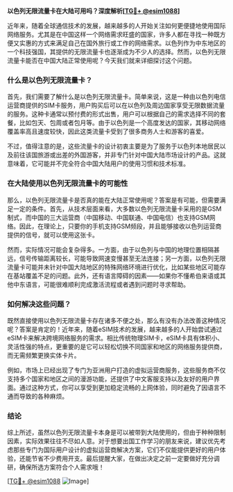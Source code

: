 **以色列无限流量卡在大陆可用吗？深度解析[[TG💪+ @esim1088](https://t.me/s/esim1088)]**

近年来，随着全球通信技术的发展，越来越多的人开始关注如何更便捷地使用国际网络服务。尤其是在中国这样一个网络需求旺盛的国家，许多人都在寻找一种既方便又实惠的方式来满足自己在国外旅行或工作的网络需求。以色列作为中东地区的一个科技强国，其提供的无限流量卡也逐渐成为不少人的选择。然而，以色列无限流量卡能否在中国大陆正常使用呢？今天我们就来详细探讨这个问题。

### 什么是以色列无限流量卡？

首先，我们需要了解什么是以色列无限流量卡。简单来说，这是一种由以色列电信运营商提供的SIM卡服务，用户购买后可以在以色列及周边国家享受无限数据流量的服务。这种卡通常以预付费的形式出售，用户可以根据自己的需求选择不同的套餐，比如包天、包周或者包月等。由于以色列是一个高度发达的国家，其移动网络覆盖率高且速度较快，因此这类流量卡受到了很多商务人士和游客的喜爱。

不过，值得注意的是，这些流量卡的设计初衷主要是为了服务于以色列本地居民以及前往该国旅游或出差的外国游客，并非专门针对中国大陆市场设计的产品。这就意味着，它可能并不完全符合中国大陆用户的使用习惯和技术标准。

### 在大陆使用以色列无限流量卡的可能性

那么，以色列无限流量卡是否真的能在大陆正常使用呢？答案是有可能，但需要满足一定的条件。首先，从技术层面来看，大多数以色列无限流量卡采用的是GSM制式，而中国的三大运营商（中国移动、中国联通、中国电信）也支持GSM网络。因此，在理论上，只要你的手机支持GSM频段，并且能够接收以色列运营商提供的信号，就可以使用这张卡。

然而，实际情况可能会复杂得多。一方面，由于以色列与中国的地理位置相隔甚远，信号传输距离较长，可能导致网速变慢甚至无法连接；另一方面，以色列无限流量卡可能并未针对中国大陆地区的特殊网络环境进行优化，比如某些地区可能存在基站覆盖不足的问题。此外，还有语言障碍的因素——如果你不懂希伯来语或其他中东语言，可能很难顺利完成激活流程或者遇到问题时寻求帮助。

### 如何解决这些问题？

既然直接使用以色列无限流量卡存在诸多不便之处，那么有没有办法改善这种情况呢？答案是肯定的！近年来，随着eSIM技术的发展，越来越多的人开始尝试通过eSIM卡来解决跨境网络服务的需求。相比传统物理SIM卡，eSIM卡具有体积小、灵活性强的特点，更重要的是它可以轻松切换不同国家和地区的网络服务提供商，而无需频繁更换实体卡片。

例如，市场上已经出现了专门为亚洲用户打造的虚拟运营商服务，这些服务商不仅支持多个国家和地区之间的漫游功能，还提供了中文客服支持以及友好的用户界面。通过这种方式，你可以享受到更加稳定流畅的上网体验，同时避免了因语言不通而导致的各种麻烦。

### 结论

综上所述，虽然以色列无限流量卡本身是可以被带到大陆使用的，但由于种种限制因素，实际效果往往不尽如人意。对于想要出国工作学习的朋友来说，建议优先考虑那些专门为国际用户设计的虚拟运营商解决方案，它们不仅能提供更好的用户体验，还能节省不少费用开支。最后提醒大家，在做出决定之前一定要做好充分调研，确保所选方案符合个人需求哦！

[[TG💪+ @esim1088](https://t.me/s/esim1088) ![Image](https://i.postimg.cc/4NQfJmqS/Snipaste-2025-05-13-00-14-12.png)]